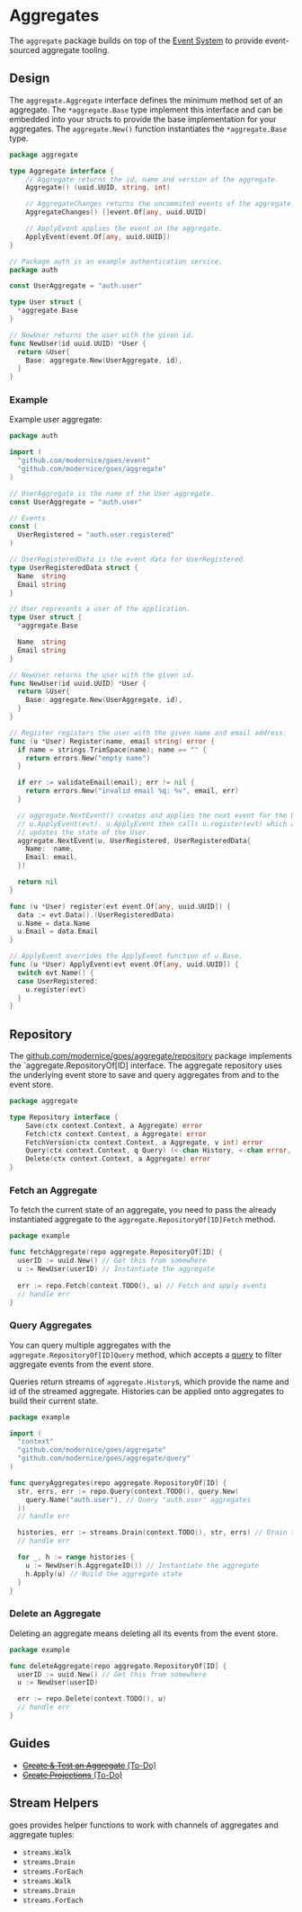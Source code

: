 # Aggregates

The `aggregate` package builds on top of the [Event System](../event) to provide
event-sourced aggregate tooling.

## Design

The `aggregate.Aggregate` interface defines the minimum method set of an
aggregate. The `*aggregate.Base` type implement this interface and can be
embedded into your structs to provide the base implementation for your
aggregates. The `aggregate.New()` function instantiates the `*aggregate.Base`
type.

```go
package aggregate

type Aggregate interface {
	// Aggregate returns the id, name and version of the aggregate.
	Aggregate() (uuid.UUID, string, int)

	// AggregateChanges returns the uncommited events of the aggregate.
	AggregateChanges() []event.Of[any, uuid.UUID]

	// ApplyEvent applies the event on the aggregate.
	ApplyEvent(event.Of[any, uuid.UUID])
}
```

```go
// Package auth is an example authentication service.
package auth

const UserAggregate = "auth.user"

type User struct {
  *aggregate.Base
}

// NewUser returns the user with the given id.
func NewUser(id uuid.UUID) *User {
  return &User{
    Base: aggregate.New(UserAggregate, id),
  }
}
```

### Example

Example user aggregate:

```go
package auth

import (
  "github.com/modernice/goes/event"
  "github.com/modernice/goes/aggregate"
)

// UserAggregate is the name of the User aggregate.
const UserAggregate = "auth.user"

// Events
const (
  UserRegistered = "auth.user.registered"
)

// UserRegisteredData is the event data for UserRegistered.
type UserRegisteredData struct {
  Name  string
  Email string
}

// User represents a user of the application.
type User struct {
  *aggregate.Base

  Name  string
  Email string
}

// NewUser returns the user with the given id.
func NewUser(id uuid.UUID) *User {
  return &User{
    Base: aggregate.New(UserAggregate, id),
  }
}

// Register registers the user with the given name and email address.
func (u *User) Register(name, email string) error {
  if name = strings.TrimSpace(name); name == "" {
    return errors.New("empty name")
  }

  if err := validateEmail(email); err != nil {
    return errors.New("invalid email %q: %v", email, err)
  }

  // aggregate.NextEvent() creates and applies the next event for the User using
  // u.ApplyEvent(evt). u.ApplyEvent then calls u.register(evt) which actually
  // updates the state of the User.
  aggregate.NextEvent(u, UserRegistered, UserRegisteredData{
    Name:  name,
    Email: email,
  })

  return nil
}

func (u *User) register(evt event.Of[any, uuid.UUID]) {
  data := evt.Data().(UserRegisteredData)
  u.Name = data.Name
  u.Email = data.Email
}

// ApplyEvent overrides the ApplyEvent function of u.Base.
func (u *User) ApplyEvent(evt event.Of[any, uuid.UUID]) {
  switch evt.Name() {
  case UserRegistered:
    u.register(evt)
  }
}
```

## Repository

The [github.com/modernice/goes/aggregate/repository](
../aggregate/repository) package implements the `aggregate.RepositoryOf[ID] interface.
The aggregate repository uses the underlying event store to save and
query aggregates from and to the event store.

```go
package aggregate

type Repository interface {
	Save(ctx context.Context, a Aggregate) error
	Fetch(ctx context.Context, a Aggregate) error
	FetchVersion(ctx context.Context, a Aggregate, v int) error
	Query(ctx context.Context, q Query) (<-chan History, <-chan error, error)
	Delete(ctx context.Context, a Aggregate) error
}
```

### Fetch an Aggregate

To fetch the current state of an aggregate, you need to pass the already
instantiated aggregate to the `aggregate.RepositoryOf[ID]Fetch` method.

```go
package example

func fetchAggregate(repo aggregate.RepositoryOf[ID] {
  userID := uuid.New() // Get this from somewhere
  u := NewUser(userID) // Instantiate the aggregate
  
  err := repo.Fetch(context.TODO(), u) // Fetch and apply events
  // handle err
}
```

### Query Aggregates

You can query multiple aggregates with the `aggregate.RepositoryOf[ID]Query` method,
which accepts a [query](../aggregate/query) to filter aggregate events from the
event store.

Queries return streams of `aggregate.History`s, which provide the name and id of
the streamed aggregate. Histories can be applied onto aggregates to build their
current state.

```go
package example

import (
  "context"
  "github.com/modernice/goes/aggregate"
  "github.com/modernice/goes/aggregate/query"
)

func queryAggregates(repo aggregate.RepositoryOf[ID] {
  str, errs, err := repo.Query(context.TODO(), query.New(
    query.Name("auth.user"), // Query "auth.user" aggregates
  ))
  // handle err

  histories, err := streams.Drain(context.TODO(), str, errs) // Drain the stream
  // handle err

  for _, h := range histories {
    u := NewUser(h.AggregateID()) // Instantiate the aggregate
    h.Apply(u) // Build the aggregate state
  }
}
```

### Delete an Aggregate

Deleting an aggregate means deleting all its events from the event store.

```go
package example

func deleteAggregate(repo aggregate.RepositoryOf[ID] {
  userID := uuid.New() // Get this from somewhere
  u := NewUser(userID)

  err := repo.Delete(context.TODO(), u)
  // handle err
}
```

## Guides

- [~~Create & Test an Aggregate~~ (To-Do)](../examples/aggregate)
- [~~Create Projections~~ (To-Do)](../examples/projection)

## Stream Helpers

goes provides helper functions to work with channels of aggregates and aggregate tuples:

- `streams.Walk`
- `streams.Drain`
- `streams.ForEach`
- `streams.Walk`
- `streams.Drain`
- `streams.ForEach`

